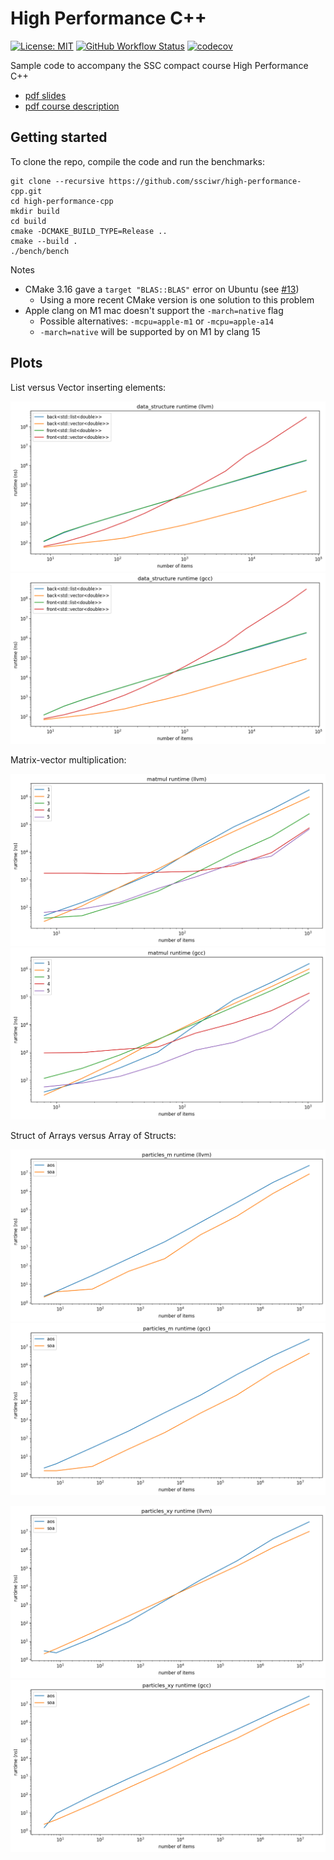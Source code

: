 # High Performance C++

[![License: MIT](https://img.shields.io/badge/License-MIT-yellow.svg)](https://opensource.org/licenses/MIT)
[![GitHub Workflow Status](https://img.shields.io/github/workflow/status/ssciwr/high-performance-cpp/CI)](https://github.com/ssciwr/high-performance-cpp/actions?query=workflow%3ACI)
[![codecov](https://codecov.io/gh/ssciwr/high-performance-cpp/branch/main/graph/badge.svg)](https://codecov.io/gh/ssciwr/high-performance-cpp)

Sample code to accompany the SSC compact course High Performance C++

- [pdf slides](https://github.com/ssciwr/high-performance-cpp/raw/main/slides/slides.pdf)
- [pdf course description](https://ssc.iwr.uni-heidelberg.de/sites/default/files/high-performance-cpp-ss22.pdf)

## Getting started

To clone the repo, compile the code and run the benchmarks:

```
git clone --recursive https://github.com/ssciwr/high-performance-cpp.git
cd high-performance-cpp
mkdir build
cd build
cmake -DCMAKE_BUILD_TYPE=Release ..
cmake --build .
./bench/bench
```
Notes

- CMake 3.16 gave a `target "BLAS::BLAS"` error on Ubuntu (see [#13](https://github.com/ssciwr/high-performance-cpp/issues/13))
  - Using a more recent CMake version is one solution to this problem
- Apple clang on M1 mac doesn't support the `-march=native` flag
  - Possible alternatives: `-mcpu=apple-m1` or `-mcpu=apple-a14`
  - `-march=native` will be supported by on M1 by clang 15

## Plots

List versus Vector inserting elements:

![](plots/data_structure-llvm.png)
![](plots/data_structure-gcc.png)

Matrix-vector multiplication:

![](plots/matmul-llvm.png)
![](plots/matmul-gcc.png)

Struct of Arrays versus Array of Structs:

![](plots/particles_m-llvm.png)
![](plots/particles_m-gcc.png)

![](plots/particles_xy-llvm.png)
![](plots/particles_xy-gcc.png)
